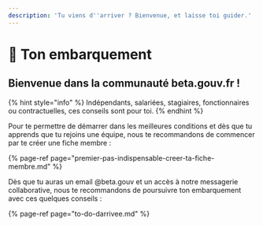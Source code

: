 ```yaml
---
description: 'Tu viens d''arriver ? Bienvenue, et laisse toi guider.'
---
```


# 🛫 Ton embarquement

## Bienvenue dans la communauté beta.gouv.fr ! 

{% hint style="info" %}
Indépendants, salariées, stagiaires, fonctionnaires ou contractuelles, ces conseils sont pour toi.
{% endhint %}

Pour te permettre de démarrer dans les meilleures conditions et dès que tu apprends que tu rejoins une équipe, nous te recommandons de commencer par te créer une fiche membre :

{% page-ref page="premier-pas-indispensable-creer-ta-fiche-membre.md" %}

Dès que tu auras un email @beta.gouv et un accès à notre messagerie collaborative, nous te recommandons de poursuivre ton embarquement avec ces quelques conseils : 

{% page-ref page="to-do-darrivee.md" %}

